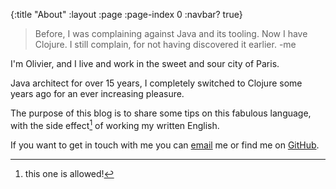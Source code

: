 {:title "About"
 :layout :page
 :page-index 0
 :navbar? true}

>Before, I was complaining against Java and its tooling.
Now I have Clojure.
I still complain, for not having discovered it earlier.
>-me

I'm Olivier, and I live and work in the sweet and sour city of Paris.

Java architect for over 15 years,
I completely switched to Clojure some years ago
for an ever increasing pleasure.

The purpose of this blog is to share some tips on this fabulous language,
with the side effect[^1] of working my written English.

If you want to get in touch with me
you can [email][1] me or find me on [GitHub][2].

[^1]: this one is allowed!

[1]: mailto:olivier.barbeau@gmail.com
[2]: https://github.com/obarbeau|target=_blank